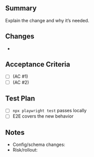 ## Summary

Explain the change and why it’s needed.

## Changes
- 

## Acceptance Criteria
- [ ] (AC #1)
- [ ] (AC #2)

## Test Plan
- [ ] `npx playwright test` passes locally
- [ ] E2E covers the new behavior

## Notes
- Config/schema changes:
- Risk/rollout:

